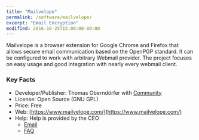```yaml
---
title: "Mailvelope"
permalink: /software/mailvelope/
excerpt: "Email Encryption"
modified: 2016-10-25T15:00:00-00:00
---
```


Mailvelope is a browser extension for Google Chrome and Firefox that allows secure email communication based on the OpenPGP standard. It can be configured to work with arbitrary Webmail provider. The project focuses on easy usage and good integration with nearly every webmail client.

### Key Facts

* Developer/Publisher: Thomas Oberndörfer with [Community](https://github.com/mailvelope/mailvelope/graphs/contributors)
* License: Open Source (GNU GPL)
* Price: Free
* Web: [https://www.mailvelope.com/](https://www.mailvelope.com/)
* Help: Help is provided by the CEO
	* [Email](mailto:info@mailvelope.com)
	* [FAQ](https://www.mailvelope.com/faq)
	